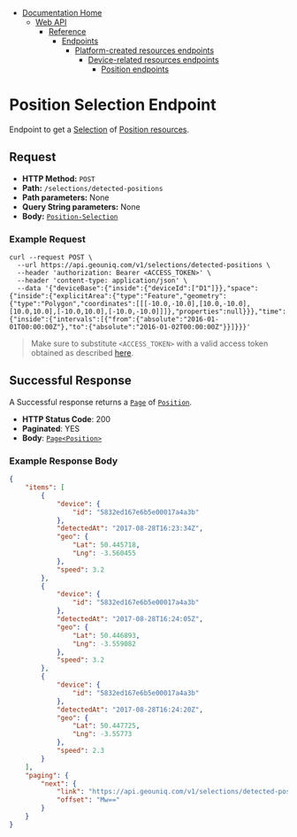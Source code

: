 * [Documentation Home](../../../../../../README.md)
    * [Web API](../../../../../index.md)  
      * [Reference](../../../../index.md)  
        * [Endpoints](../../../index.md)
           * [Platform-created resources endpoints](../../index.md)
              * [Device-related resources endpoints](../index.md)
                * [Position endpoints](index.md)
                 
# Position Selection Endpoint

Endpoint to get a [Selection](../../../../../concepts/resource-selection.md) of 
[Position resources](../../../../resources/platform-created/device-related/position.md).

## Request

* **HTTP Method:** `POST`
* **Path:** `/selections/detected-positions`
* **Path parameters:** None
* **Query String parameters:** None
* **Body:** [`Position-Selection`](../../../../data-models/r-selection/detected-position.md)
    
### Example Request


```
curl --request POST \
  --url https://api.geouniq.com/v1/selections/detected-positions \
  --header 'authorization: Bearer <ACCESS_TOKEN>' \
  --header 'content-type: application/json' \
  --data '{"deviceBase":{"inside":{"deviceId":["D1"]}},"space":{"inside":{"explicitArea":{"type":"Feature","geometry":{"type":"Polygon","coordinates":[[[-10.0,-10.0],[10.0,-10.0],[10.0,10.0],[-10.0,10.0],[-10.0,-10.0]]]},"properties":null}}},"time":{"inside":{"intervals":[{"from":{"absolute":"2016-01-01T00:00:00Z"},"to":{"absolute":"2016-01-02T00:00:00Z"}}]}}}'
```

> Make sure to substitute `<ACCESS_TOKEN>` with a valid access token obtained as described [here](../../../../general-aspects/auth.md).

## Successful Response

A Successful response returns a [`Page`](../../../../general-aspects/pagination.md#page-model) of [`Position`](../../../../data-models/resources/platform-created/device-related/detected-position.md).

* **HTTP Status Code**: 200
* **Paginated**: YES
* **Body**: [`Page`](../../../../general-aspects/pagination.md#page-model)[`<Position>`](../../../../data-models/resources/platform-created/device-related/detected-position.md)

### Example Response Body

```json
{
    "items": [
        {
            "device": {
                "id": "5832ed167e6b5e00017a4a3b"
            },
            "detectedAt": "2017-08-28T16:23:34Z",
            "geo": {
                "Lat": 50.445718,
                "Lng": -3.560455
            },
            "speed": 3.2
        },
        {
            "device": {
                "id": "5832ed167e6b5e00017a4a3b"
            },
            "detectedAt": "2017-08-28T16:24:05Z",
            "geo": {
                "Lat": 50.446893,
                "Lng": -3.559082
            },
            "speed": 3.2
        },
        {
            "device": {
                "id": "5832ed167e6b5e00017a4a3b"
            },
            "detectedAt": "2017-08-28T16:24:20Z",
            "geo": {
                "Lat": 50.447725,
                "Lng": -3.55773
            },
            "speed": 2.3
        }
    ],
    "paging": {
        "next": {
            "link": "https://api.geouniq.com/v1/selections/detected-positions?limit=3&offset=Mw%3D%3D",
            "offset": "Mw=="
        }
    }
}
```



